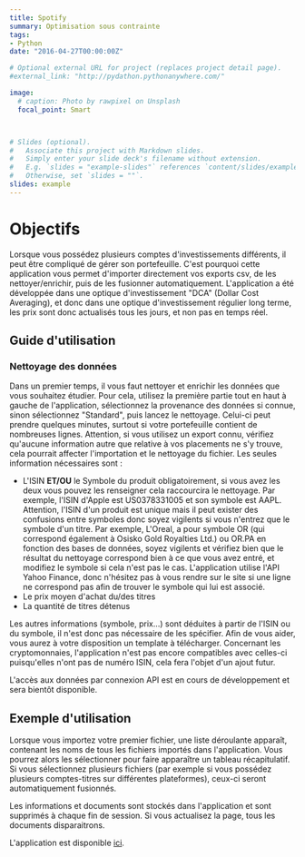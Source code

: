 ```yaml
---
title: Spotify
summary: Optimisation sous contrainte
tags:
- Python
date: "2016-04-27T00:00:00Z"

# Optional external URL for project (replaces project detail page).
#external_link: "http://pydathon.pythonanywhere.com/"

image:
  # caption: Photo by rawpixel on Unsplash
  focal_point: Smart



# Slides (optional).
#   Associate this project with Markdown slides.
#   Simply enter your slide deck's filename without extension.
#   E.g. `slides = "example-slides"` references `content/slides/example-slides.md`.
#   Otherwise, set `slides = ""`.
slides: example
---
```


# Objectifs
Lorsque vous possédez plusieurs comptes d'investissements différents, il peut être compliqué de gérer son portefeuille. C'est pourquoi cette application vous permet d'importer directement vos exports csv, de les nettoyer/enrichir, puis de les fusionner automatiquement. L'application a été développée dans une optique d'investissement "DCA" (Dollar Cost Averaging), et donc dans une optique d'investissement régulier long terme, les prix sont donc actualisés tous les jours, et non pas en temps réel. 

## Guide d'utilisation
### Nettoyage des données 

Dans un premier temps, il vous faut nettoyer et enrichir les données que vous souhaitez étudier. Pour cela, utilisez la première partie tout en haut à gauche de l'application, sélectionnez la provenance des données si connue, sinon sélectionnez "Standard", puis lancez le nettoyage. Celui-ci peut prendre quelques minutes, surtout si votre portefeuille contient de nombreuses lignes. Attention, si vous utilisez un export connu, vérifiez qu'aucune information autre que relative à vos placements ne s'y trouve, cela pourrait affecter l'importation et le nettoyage du fichier. Les seules information nécessaires sont :

- L'ISIN **ET/OU** le Symbole du produit obligatoirement, si vous avez les deux vous pouvez les renseigner cela raccourcira le nettoyage. Par exemple, l'ISIN d'Apple est US0378331005 et son symbole est AAPL. Attention, l'ISIN d'un produit est unique mais il peut exister des confusions entre symboles donc soyez vigilents si vous n'entrez que le symbole d'un titre. Par exemple, L'Oreal, a pour symbole OR (qui correspond également à Osisko Gold Royalties Ltd.) ou OR.PA en fonction des bases de données, soyez vigilents et vérifiez bien que le résultat du nettoyage correspond bien à ce que vous avez entré, et modifiez le symbole si cela n'est pas le cas. L'application utilise l'API Yahoo Finance, donc n'hésitez pas à vous rendre sur le site si une ligne ne correspond pas afin de trouver le symbole qui lui est associé.
- Le prix moyen d'achat du/des titres
- La quantité de titres détenus

Les autres informations (symbole, prix...) sont déduites à partir de l'ISIN ou du symbole, il n'est donc pas nécessaire de les spécifier. Afin de vous aider, vous aurez à votre disposition un template à télécharger. Concernant les cryptomonnaies, l'application n'est pas encore compatibles avec celles-ci puisqu'elles n'ont pas de numéro ISIN, cela fera l'objet d'un ajout futur. 

L'accès aux données par connexion API est en cours de développement et sera bientôt disponible. 

## Exemple d'utilisation

Lorsque vous importez votre premier fichier, une liste déroulante apparaît, contenant les noms de tous les fichiers importés dans l'application. Vous pourrez alors les sélectionner pour faire apparaître un tableau récapitulatif. Si vous sélectionnez plusieurs fichiers (par exemple si vous possédez plusieurs comptes-titres sur différentes plateformes), ceux-ci seront automatiquement fusionnés.

Les informations et documents sont stockés dans l'application et sont supprimés à chaque fin de session. Si vous actualisez la page, tous les documents disparaitrons.

L'application est disponible [ici](http://pydathon.pythonanywhere.com/).  
